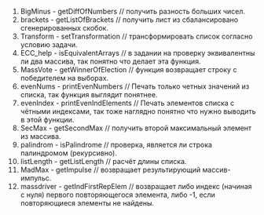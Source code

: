 1. BigMinus - getDiffOfNumbers // получить разность больших чисел.
2. brackets - getListOfBrackets // получить лист из сбалансировано сгенерированных скобок.
3. Transform - setTransformation // трансформировать список согласно условию задачи.
4. ECC_help - isEquivalentArrays // в задании на проверку эквивалентны ли два массива, так понятно что делает эта функция.
5. MassVote - getWinnerOfElection // функция возвращает строку с победителем на выборах.
6. evenNums - printEvenNumbers // Печать только четных значений из списка, так функция выглядит понятнее.
7. evenIndex - printEvenIndElements // Печать элементов списка с чётными индексами, так тоже наглядно понятно что нужно выводить в этой функции.
8. SecMax - getSecondMax // получить второй максимальный элемент из массива.
9. palindrom - isPalindrome // проверка, является ли строка палиндромом (рекурсивно). 
10. listLength - getListLength // расчёт длины списка.
11. MadMax - getImpulse // возвращает результирующий массив-импульс.
12. massdriver - getIndFirstRepElem // возвращает либо индекс (начиная с нуля) первого повторяющегося элемента, либо -1, если повторяющиеся элементы не найдены.